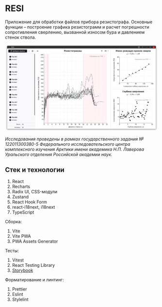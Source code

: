 # RESI

Приложение для обработки файлов прибора резистографа. Основные функции – построение графика резистограмм и расчет погрешности сопротивления сверлению, вызванной износом бура и давлением стенок ствола.

![Скриншот](screenshot.png)

_Исследования проведены в рамках государственного задания № 122011300380-5 Федерального исследовательского центра комплексного изучения Арктики имени академика Н.П. Лаверова Уральского отделения Российской академии наук._

## Стек и технологии

1. React
2. Recharts
3. Radix UI, CSS-модули
4. Zustand
5. React Hook Form
6. react-i18next, i18next
7. TypeScript

Сборка:

1. Vite
2. Vite PWA
3. PWA Assets Generator

Тесты:

1. Vitest
2. React Testing Library
3. <a href="https://mineew.github.io/resi/storybook/" target="_blank">Storybook</a>

Форматирование и линтинг:

1. Prettier
2. Eslint
3. Stylelint
